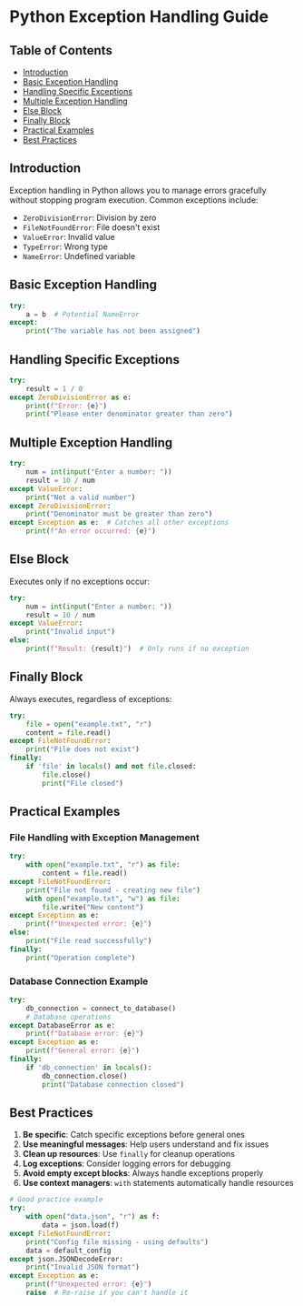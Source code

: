# Python Exception Handling Guide

## Table of Contents
- [Introduction](#introduction)
- [Basic Exception Handling](#basic-exception-handling)
- [Handling Specific Exceptions](#handling-specific-exceptions)
- [Multiple Exception Handling](#multiple-exception-handling)
- [Else Block](#else-block)
- [Finally Block](#finally-block)
- [Practical Examples](#practical-examples)
- [Best Practices](#best-practices)

## Introduction
Exception handling in Python allows you to manage errors gracefully without stopping program execution. Common exceptions include:
- `ZeroDivisionError`: Division by zero
- `FileNotFoundError`: File doesn't exist
- `ValueError`: Invalid value
- `TypeError`: Wrong type
- `NameError`: Undefined variable

## Basic Exception Handling
```python
try:
    a = b  # Potential NameError
except:
    print("The variable has not been assigned")
```

## Handling Specific Exceptions
```python
try:
    result = 1 / 0
except ZeroDivisionError as e:
    print(f"Error: {e}")
    print("Please enter denominator greater than zero")
```

## Multiple Exception Handling
```python
try:
    num = int(input("Enter a number: "))
    result = 10 / num
except ValueError:
    print("Not a valid number")
except ZeroDivisionError:
    print("Denominator must be greater than zero")
except Exception as e:  # Catches all other exceptions
    print(f"An error occurred: {e}")
```

## Else Block
Executes only if no exceptions occur:
```python
try:
    num = int(input("Enter a number: "))
    result = 10 / num
except ValueError:
    print("Invalid input")
else:
    print(f"Result: {result}")  # Only runs if no exception
```

## Finally Block
Always executes, regardless of exceptions:
```python
try:
    file = open("example.txt", "r")
    content = file.read()
except FileNotFoundError:
    print("File does not exist")
finally:
    if 'file' in locals() and not file.closed:
        file.close()
        print("File closed")
```

## Practical Examples

### File Handling with Exception Management
```python
try:
    with open("example.txt", "r") as file:
        content = file.read()
except FileNotFoundError:
    print("File not found - creating new file")
    with open("example.txt", "w") as file:
        file.write("New content")
except Exception as e:
    print(f"Unexpected error: {e}")
else:
    print("File read successfully")
finally:
    print("Operation complete")
```

### Database Connection Example
```python
try:
    db_connection = connect_to_database()
    # Database operations
except DatabaseError as e:
    print(f"Database error: {e}")
except Exception as e:
    print(f"General error: {e}")
finally:
    if 'db_connection' in locals():
        db_connection.close()
        print("Database connection closed")
```

## Best Practices
1. **Be specific**: Catch specific exceptions before general ones
2. **Use meaningful messages**: Help users understand and fix issues
3. **Clean up resources**: Use `finally` for cleanup operations
4. **Log exceptions**: Consider logging errors for debugging
5. **Avoid empty except blocks**: Always handle exceptions properly
6. **Use context managers**: `with` statements automatically handle resources

```python
# Good practice example
try:
    with open("data.json", "r") as f:
        data = json.load(f)
except FileNotFoundError:
    print("Config file missing - using defaults")
    data = default_config
except json.JSONDecodeError:
    print("Invalid JSON format")
except Exception as e:
    print(f"Unexpected error: {e}")
    raise  # Re-raise if you can't handle it
```